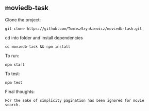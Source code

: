 ## moviedb-task

Clone the project:
```
git clone https://github.com/TomaszSzynkiewicz/moviedb-task.git
```

cd into folder and install dependencies
```
cd moviedb-task && npm install
```

To run:
```
npm start
```

To test:
```
npm test
```

Final thoughts:
```
For the sake of simplicity pagination has been ignored for movie search.
```